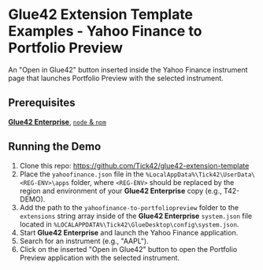 # Glue42 Extension Template Examples - Yahoo Finance to Portfolio Preview

An "Open in Glue42" button inserted inside the Yahoo Finance instrument page that launches Portfolio Preview with the selected instrument.

## Prerequisites

[**Glue42 Enterprise**](https://glue42.com), [`node` & `npm`](https://nodejs.org/en/)

## Running the Demo

1. Clone this repo: https://github.com/Tick42/glue42-extension-template
2. Place the `yahoofinance.json` file in the `%LocalAppData%\Tick42\UserData\<REG-ENV>\apps` folder, where `<REG-ENV>` should be replaced by the region and environment of your **Glue42 Enterprise** copy (e.g., T42-DEMO).
3. Add the path to the `yahoofinance-to-portfoliopreview` folder to the `extensions` string array inside of the **Glue42 Enterprise** `system.json` file located in `%LOCALAPPDATA%\Tick42\GlueDesktop\config\system.json`.
4. Start **Glue42 Enterprise** and launch the Yahoo Finance application.
5. Search for an instrument (e.g., "AAPL").
6. Click on the inserted "Open in Glue42" button to open the Portfolio Preview application with the selected instrument.